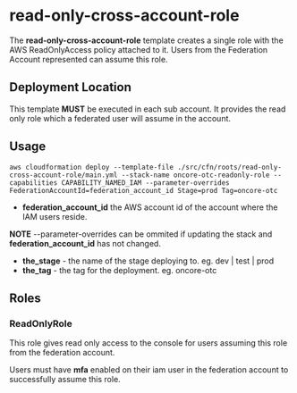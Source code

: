 # read-only-cross-account-role


The **read-only-cross-account-role** template creates a single role with the AWS ReadOnlyAccess policy attached to it.  Users from the Federation Account represented can assume this role.

## Deployment Location

This template **MUST** be executed in each sub account.  It provides the read only role which a federated user will assume in the account.


## Usage

`aws cloudformation deploy --template-file ./src/cfn/roots/read-only-cross-account-role/main.yml --stack-name oncore-otc-readonly-role --capabilities CAPABILITY_NAMED_IAM --parameter-overrides FederationAccountId=federation_account_id Stage=prod Tag=oncore-otc`


* **federation\_account\_id** the AWS account id of the account where the IAM users reside.

**NOTE** --parameter-overrides can be ommited if updating the stack and **federation\_account\_id** has not changed.


* **the_stage** - the name of the stage deploying to. eg. dev | test | prod
* **the_tag** - the tag for the deployment.  eg. oncore-otc


## Roles
### ReadOnlyRole

This role gives read only access to the console for users assuming this role from the federation account.

Users must have **mfa** enabled on their iam user in the federation account to successfully assume this role.
